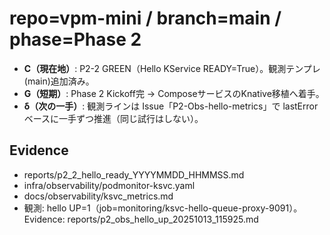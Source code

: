 # repo=vpm-mini / branch=main / phase=Phase 2

- **C（現在地）**: P2-2 GREEN（Hello KService READY=True）。観測テンプレ(main)追加済み。
- **G（短期）**: Phase 2 Kickoff完 → ComposeサービスのKnative移植へ着手。
- **δ（次の一手）**: 観測ラインは Issue「P2-Obs-hello-metrics」で lastErrorベースに一手ずつ推進（同じ試行はしない）。

## Evidence
- reports/p2_2_hello_ready_YYYYMMDD_HHMMSS.md
- infra/observability/podmonitor-ksvc.yaml
- docs/observability/ksvc_metrics.md
- 観測: hello UP=1（job=monitoring/ksvc-hello-queue-proxy-9091）。Evidence: reports/p2_obs_hello_up_20251013_115925.md
